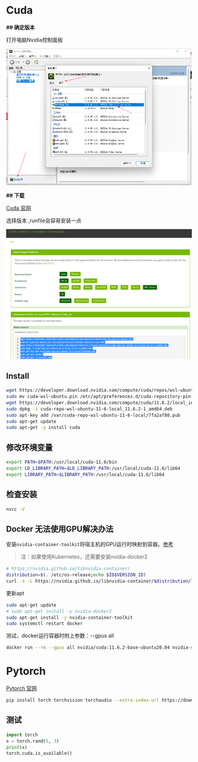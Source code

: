 # Cuda

**## 确定版本**

打开电脑Nvidia控制面板

![](https://raw.githubusercontent.com/DingSJ101/picgo_hub/main/img/20221104212056.png)

**## 下载**

[Cuda 官网](https://developer.nvidia.com/cuda-toolkit-archive)  

选择版本  ,runfile会容易安装一点

![](https://raw.githubusercontent.com/DingSJ101/picgo_hub/main/img/20221104213438.png)

## Install

```bash
wget https://developer.download.nvidia.com/compute/cuda/repos/wsl-ubuntu/x86_64/cuda-wsl-ubuntu.pin
sudo mv cuda-wsl-ubuntu.pin /etc/apt/preferences.d/cuda-repository-pin-600
wget https://developer.download.nvidia.com/compute/cuda/11.6.2/local_installers/cuda-repo-wsl-ubuntu-11-6-local_11.6.2-1_amd64.deb
sudo dpkg -i cuda-repo-wsl-ubuntu-11-6-local_11.6.2-1_amd64.deb
sudo apt-key add /var/cuda-repo-wsl-ubuntu-11-6-local/7fa2af80.pub
sudo apt-get update
sudo apt-get -y install cuda
```

## 修改环境变量

```bash
export PATH=$PATH:/usr/local/cuda-11.6/bin
export LD_LIBRARY_PATH=$LD_LIBRARY_PATH:/usr/local/cuda-11.6/lib64
export LIBRARY_PATH=$LIBRARY_PATH:/usr/local/cuda-11.6/lib64
```

## 检查安装

```bash
nvcc -V
```

## Docker 无法使用GPU解决办法

安装`nvidia-container-toolkit`将宿主机的GPU运行时映射到容器。[参考](https://docs.nvidia.com/datacenter/cloud-native/container-toolkit/install-guide.html#installing-on-ubuntu-and-debian)

> 注：如果使用Kubernetes，还需要安装nvidia-docker2

```bash
# https://nvidia.github.io/libnvidia-container/
distribution=$(. /etc/os-release;echo $ID$VERSION_ID)
curl -s -L https://nvidia.github.io/libnvidia-container/$distribution/libnvidia-container.list |  sed 's#deb https://#deb [signed-by=/usr/share/keyrings/nvidia-container-toolkit-keyring.gpg] https://#g' |  sudo tee /etc/apt/sources.list.d/nvidia-container-toolkit.list
```

更新apt

```bash
sudo apt-get update
# sudo apt-get install -y nvidia-docker2
sudo apt-get install -y nvidia-container-toolkit
sudo systemctl restart docker
```

测试，docker运行容器时附上参数：--gpus all 

```bash
docker run --rm --gpus all nvidia/cuda:11.6.2-base-ubuntu20.04 nvidia-smi
```





# Pytorch

[Pytorch 官网](https://pytorch.org/get-started/locally/)

```bash
pip install torch torchvision torchaudio --extra-index-url https://download.pytorch.org/whl/cu116
```

## 测试

```python 
import torch
x = torch.rand(5, 3)
print(x)
torch.cuda.is_available()
```

